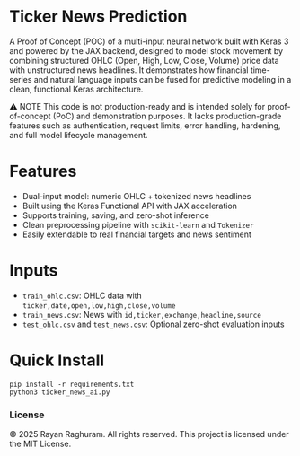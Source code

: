 # Ticker News Prediction

A Proof of Concept (POC) of a multi-input neural network built with Keras 3 and powered by the JAX backend, designed to model stock movement by combining structured OHLC (Open, High, Low, Close, Volume) price data with unstructured news headlines. It demonstrates how financial time-series and natural language inputs can be fused for predictive modeling in a clean, functional Keras architecture.

⚠️ NOTE
This code is not production-ready and is intended solely for proof-of-concept (PoC) and demonstration purposes. It lacks production-grade features such as authentication, request limits, error handling, hardening, and full model lifecycle management.

# Features

- Dual-input model: numeric OHLC + tokenized news headlines
- Built using the Keras Functional API with JAX acceleration
- Supports training, saving, and zero-shot inference
- Clean preprocessing pipeline with `scikit-learn` and `Tokenizer`
- Easily extendable to real financial targets and news sentiment

# Inputs 

- `train_ohlc.csv`: OHLC data with `ticker,date,open,low,high,close,volume`
- `train_news.csv`: News with `id,ticker,exchange,headline,source`
- `test_ohlc.csv` and `test_news.csv`: Optional zero-shot evaluation inputs

# Quick Install

```
pip install -r requirements.txt
python3 ticker_news_ai.py
```
### License

© 2025 Rayan Raghuram. All rights reserved.
This project is licensed under the MIT License.
